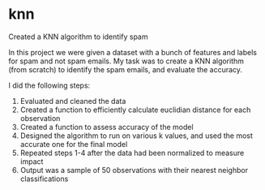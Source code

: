 # knn
Created a KNN algorithm to identify spam

In this project we were given a dataset with a bunch 
of features and labels for spam and not spam emails.
My task was to create a KNN algorithm (from scratch) to identify the spam emails, 
and evaluate the accuracy. 

I did the following steps:
1) Evaluated and cleaned the data
2) Created a function to efficiently calculate euclidian distance for each observation
3) Created a function to assess accuracy of the model
4) Designed the algorithm to run on various k values, and used the most accurate one for the final model
5) Repeated steps 1-4 after the data had been normalized to measure impact
6) Output was a sample of 50 observations with their nearest neighbor classifications 
